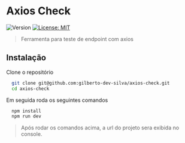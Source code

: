 <h1>Axios Check</h1>
<p>
  <img alt="Version" src="https://img.shields.io/badge/version-1.5.0-blue.svg?cacheSeconds=2592000" />
  <a href="https://github.com/gilberto-dev-silva/axios-check/tree/main?tab=MIT-1-ov-file" target="_blank">
    <img alt="License: MIT" src="https://img.shields.io/badge/License-MIT-yellow.svg" />
  </a>
</p>

> Ferramenta para teste de endpoint com axios

## Instalação

Clone o repositório

```bash
  git clone git@github.com:gilberto-dev-silva/axios-check.git
  cd axios-check
```

Em seguida roda os seguintes comandos

```bash
  npm install
  npm run dev
```
> Após rodar os comandos acima, a url do projeto sera exibida no console.